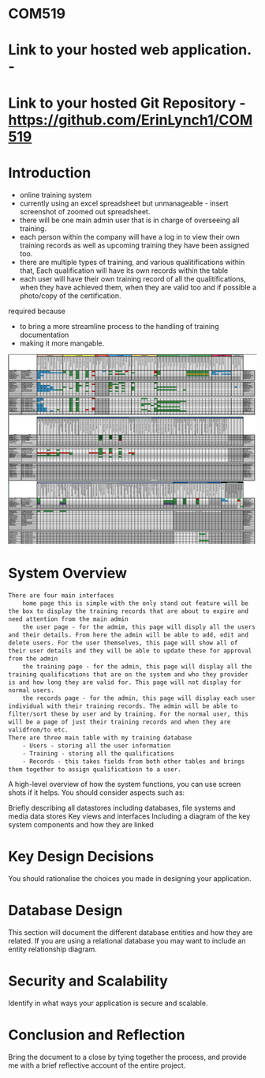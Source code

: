 # COM519

# Link to your hosted web application. - 
# Link to your hosted Git Repository  - https://github.com/ErinLynch1/COM519


# Introduction

- online training system 
- currently using an excel spreadsheet but unmanageable - insert screenshot of zoomed out spreadsheet. 
- there will be one main admin user that is in charge of overseeing all training. 
- each person within the company will have a log in to view their own training records as well as upcoming training they have been assigned too. 
- there are multiple types of training, and various qualitifications within that, Each qualification will have its own records within the table
- each user will have their own training record of all the qualitifications, when they have achieved them, when they are valid too and if possible a photo/copy of the certification. 

required because 
- to bring a more streamline process to the handling of training documentation 
- making it more mangable. 

![Training Matrix](TrainingMatrix-Screenshot.png)


# System Overview
    There are four main interfaces 
        home page this is simple with the only stand out feature will be the box to display the training records that are about to expire and need attention from the main admin 
        the user page - for the admim, this page will disply all the users and their details. From here the admin will be able to add, edit and delete users. For the user themselves, this page will show all of their user details and they will be able to update these for approval from the admin 
        the training page - for the admin, this page will display all the training qualifications that are on the system and who they provider is and how long they are valid for. This page will not display for normal users.
        the records page - for the admin, this page will display each user individual with their training records. The admin will be able to filter/sort these by user and by training. For the normal user, this will be a page of just their training records and when they are validfrom/to etc. 
    There are three main table with my training database 
        - Users - storing all the user information 
        - Training - storing all the qualifications 
        - Records - this takes fields from both other tables and brings them together to assign qualificatiosn to a user. 

A high-level overview of how the system functions, you can use screen shots if it helps. You should consider aspects such as:

Briefly describing all datastores including databases, file systems and media data stores Key views and interfaces
Including a diagram of the key system components and how they are linked

# Key Design Decisions


 
You should rationalise the choices you made in designing your application.

# Database Design



This section will document the different database entities and how they are related. If you are using a relational database you may want to include an entity relationship diagram.

# Security and Scalability

Identify in what ways your application is secure and scalable.

# Conclusion and Reflection

Bring the document to a close by tying together the process, and provide me with a brief reflective account of the entire project.

